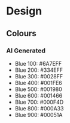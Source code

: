# Design

## Colours

### AI Generated

- Blue 100: #6A7EFF
- Blue 200: #334EFF
- Blue 300: #0028FF
- Blue 400: #001FE6
- Blue 500: #001980
- Blue 600: #001466
- Blue 700: #000F4D
- Blue 800: #000A33
- Blue 900: #00051A

